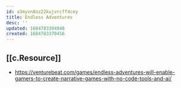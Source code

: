 ```yaml
---
id: a3myvn8oz22kujvrcff4cey
title: Endless Adventures
desc: ''
updated: 1684783394948
created: 1684783370456
---
```



## [[c.Resource]]

- https://venturebeat.com/games/endless-adventures-will-enable-gamers-to-create-narrative-games-with-no-code-tools-and-ai/